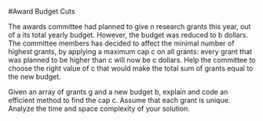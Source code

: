 #Award Budget Cuts

The awards committee had planned to give n research grants this year, out of a its total yearly budget.
However, the budget was reduced to b dollars. The committee members has decided to affect the minimal number of highest grants, by applying a maximum cap c on all grants: every grant that was planned to be higher than c will now be c dollars.
Help the committee to choose the right value of c that would make the total sum of grants equal to the new budget.

Given an array of grants g and a new budget b, explain and code an efficient method to find the cap c. Assume that each grant is unique.
Analyze the time and space complexity of your solution.
